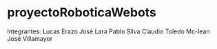 # proyectoRoboticaWebots

Integrantes:
Lucas Erazo
José Lara
Pablo Silva
Claudio Toledo Mc-lean
José Villamayor
